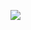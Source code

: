 ![](http://www.plantuml.com/plantuml/proxy?cache=no&src=https://raw.githubusercontent.com/oleksandrblazhko/ai204-ozarchuk/laboratory-work-7/2-SoftwareDesign/2.7-PlantUML/UML-ConceptClasses.puml)
